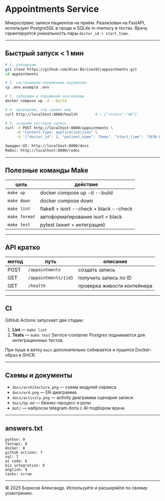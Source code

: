 # Appointments Service

Микросервис записи пациентов на приём. Реализован на FastAPI, использует PostgreSQL в проде и SQLite in-memory в тестах. Врачу гарантируется уникальность пары `doctor_id + start_time`.

---

## Быстрый запуск < 1 мин

```bash
# 1. клонируем
git clone https://github.com/Alex-Borisov92/appointments.git
cd appointments

# 2. настраиваем переменные окружения
cp .env.example .env

# 3. собираем и поднимаем контейнеры
docker compose up -d --build

# 4. проверяем, что сервис жив
curl http://localhost:8000/health        # → {"status":"OK"}

# 5. создаём тестовую запись
curl -X POST http://localhost:8000/appointments \
     -H "Content-Type: application/json" \
     -d '{"doctor_id": 1, "patient_name": "Demo", "start_time": "2030-01-01T09:00:00"}'

Swagger-UI: http://localhost:8000/docs
ReDoc: http://localhost:8000/redoc
```
---

## Полезные команды Make

| цель          | действие                               |
| ------------- | -------------------------------------- |
| `make up`     | docker compose up -d --build           |
| `make down`   | docker compose down                    |
| `make lint`   | flake8 + isort --check + black --check |
| `make format` | автоформатирование isort + black       |
| `make test`   | pytest (юнит + интеграция)             |

---

## API кратко

| метод | путь                 | описание                    |
| ----- | -------------------- | --------------------------- |
| POST  | `/appointments`      | создать запись              |
| GET   | `/appointments/{id}` | получить запись по ID       |
| GET   | `/health`            | проверка живости контейнера |

---

## CI

GitHub Actions запускает две стадии:

1. **Lint** — `make lint`
2. **Tests** — `make test`
   Service-container Postgres поднимается для интеграционных тестов.

При пуше в ветку `main` дополнительно собирается и пушится Docker-образ в GHCR.

---

## Схемы и документы

* `docs/architecture.png` — схема модулей сервиса
* `docs/erd.png` — ER-диаграмма
* `docs/activity.png` — activity диаграмма сценария записи
* `docs/bp.md` — бизнес-процесс и роли
* `bot/` — набросок telegram-бота с AI-подбором врача

---

## answers.txt

```text
python: 9
fastapi: 8
docker: 8
github actions: 7
sql: 7
ai code: 6
biz integration: 8
english: 9
tasks: scrum
```

---

© 2025 Борисов Александр. Используйте и расширяйте по своему усмотрению.
